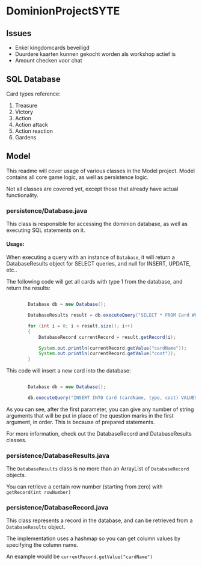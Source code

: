 # DominionProjectSYTE

## Issues
- Enkel kingdomcards beveiligd
- Duurdere kaarten kunnen gekocht worden als workshop actief is
- Amount checken voor chat 

## SQL Database
Card types reference:

1. Treasure
2. Victory
3. Action
4. Action attack
5. Action reaction
6. Gardens

## Model

This readme will cover usage of various classes in the Model project.
Model contains all core game logic, as well as persistence logic.

Not all classes are covered yet, except those that already have actual functionality.

### persistence/Database.java
This class is responsible for accessing the dominion database, as well as executing SQL statements on it.

#### Usage:
When executing a query with an instance of `Database`, it will return a DatabaseResults object for SELECT queries, and null for INSERT, UPDATE, etc..

The following code will get all cards with type 1 from the database, and return the results:

```Java

        Database db = new Database();

        DatabaseResults result = db.executeQuery("SELECT * FROM Card WHERE type = ?", "1");

        for (int i = 0; i < result.size(); i++)
        {
            DatabaseRecord currentRecord = result.getRecord(i);

            System.out.println(currentRecord.getValue("cardName"));
            System.out.println(currentRecord.getValue("cost"));
        }

```

This code will insert a new card into the database:

```Java

        Database db = new Database();

        db.executeQuery("INSERT INTO Card (cardName, type, cost) VALUES (?, ?, ?)", "dummy", "1", "4");
```

As you can see, after the first parameter, you can give any number of string arguments that will be put in place of the question marks in the first argument, in order. This is because of prepared statements.

For more information, check out the DatabaseRecord and DatabaseResults classes.

### persistence/DatabaseResults.java

The `DatabaseResults` class is no more than an ArrayList of `DatabaseRecord` objects.

You can retrieve a certain row number (starting from zero) with `getRecord(int rowNumber)`

### persistence/DatabaseRecord.java

This class represents a record in the database, and can be retrieved from a `DatabaseResults` object.

The implementation uses a hashmap so you can get column values by specifying the column name.

An example would be `currentRecord.getValue("cardName")`
